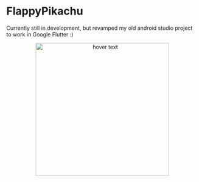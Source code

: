 # FlappyPikachu

Currently still in development, but revamped my old android studio project to work in Google Flutter :)
<p align="center">
  <img src="https://media.discordapp.net/attachments/683157382737559596/932538251082862642/unknown.png?width=720&height=476" width="350" title="hover text">
</p>

